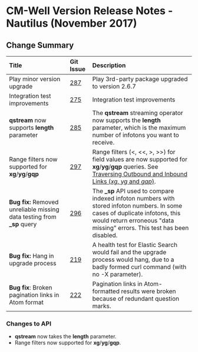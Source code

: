 # CM-Well Version Release Notes - Nautilus (November 2017) #

## Change Summary ##


 Title | Git Issue | Description 
:------|:----------|:------------
Play minor version upgrade | [287](https://github.com/thomsonreuters/CM-Well/pull/287) | Play 3rd-party package upgraded to version 2.6.7
Integration test improvements | [275](https://github.com/thomsonreuters/CM-Well/pull/275) | Integration test improvements
**qstream** now supports **length** parameter | [285](https://github.com/thomsonreuters/CM-Well/pull/285) | The **qstream** streaming operator now supports the **length** parameter, which is the maximum number of infotons you want to receive.
Range filters now supported for **xg**/**yg**/**gqp** | [297](https://github.com/thomsonreuters/CM-Well/pull/297) | Range filters (<, <<, >, >>) for field values are now supported for **xg**/**yg**/**gqp** queries. See [Traversing Outbound and Inbound Links (*xg*, *yg* and *gqp*)](API.TraversingOutboundAndInboundLinksWithXgAndYg.md).
**Bug fix:** Removed unreliable missing data testing from **_sp** query | [296](https://github.com/thomsonreuters/CM-Well/pull/296) | The **_sp** API used to compare indexed infoton numbers with stored infoton numbers. In some cases of duplicate infotons, this would return erroneous "data missing" errors. This test has been disabled.
**Bug fix:** Hang in upgrade process | [219](https://github.com/thomsonreuters/CM-Well/pull/279) | A health test for Elastic Search would fail and the upgrade process would hang, due to a badly formed curl command (with no -X parameter). 
**Bug fix**: Broken pagination links in Atom format | [222](https://github.com/thomsonreuters/CM-Well/pull/222) | Pagination links in Atom-formatted results were broken because of redundant question marks.
 



### Changes to API ###

* **qstream** now takes the **length** parameter.
* Range filters now supported for **xg**/**yg**/**gqp**.
